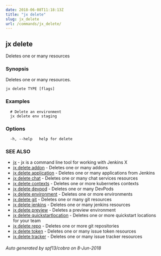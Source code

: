```yaml
---
date: 2018-06-08T11:18:13Z
title: "jx delete"
slug: jx_delete
url: /commands/jx_delete/
---
```

## jx delete

Deletes one or many resources

### Synopsis

Deletes one or many resources.

```
jx delete TYPE [flags]
```

### Examples

```
  # Delete an environment
  jx delete env staging
```

### Options

```
  -h, --help   help for delete
```

### SEE ALSO

* [jx](/commands/jx/)	 - jx is a command line tool for working with Jenkins X
* [jx delete addon](/commands/jx_delete_addon/)	 - Deletes one or many addons
* [jx delete application](/commands/jx_delete_application/)	 - Deletes one or many applications from Jenkins
* [jx delete chat](/commands/jx_delete_chat/)	 - Deletes one or many chat services resources
* [jx delete contexts](/commands/jx_delete_contexts/)	 - Deletes one or more kubernetes contexts
* [jx delete devpod](/commands/jx_delete_devpod/)	 - Deletes one or many DevPods
* [jx delete environment](/commands/jx_delete_environment/)	 - Deletes one or more environments
* [jx delete git](/commands/jx_delete_git/)	 - Deletes one or many git resources
* [jx delete jenkins](/commands/jx_delete_jenkins/)	 - Deletes one or many jenkins resources
* [jx delete preview](/commands/jx_delete_preview/)	 - Deletes a preview environment
* [jx delete quickstartlocation](/commands/jx_delete_quickstartlocation/)	 - Deletes one or more quickstart locations for your team
* [jx delete repo](/commands/jx_delete_repo/)	 - Deletes one or more git repositories
* [jx delete token](/commands/jx_delete_token/)	 - Deletes one or many issue token resources
* [jx delete tracker](/commands/jx_delete_tracker/)	 - Deletes one or many issue tracker resources

###### Auto generated by spf13/cobra on 8-Jun-2018
